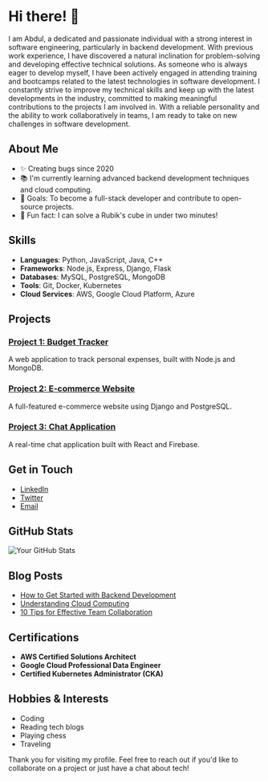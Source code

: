 # Hi there! 👋

I am Abdul, a dedicated and passionate individual with a strong interest in software engineering, particularly in backend development. With previous work experience, I have discovered a natural inclination for problem-solving and developing effective technical solutions. As someone who is always eager to develop myself, I have been actively engaged in attending training and bootcamps related to the latest technologies in software development. I constantly strive to improve my technical skills and keep up with the latest developments in the industry, committed to making meaningful contributions to the projects I am involved in. With a reliable personality and the ability to work collaboratively in teams, I am ready to take on new challenges in software development.

## About Me

- ✨ Creating bugs since 2020
- 📚 I'm currently learning advanced backend development techniques and cloud computing.
- 🎯 Goals: To become a full-stack developer and contribute to open-source projects.
- 🎲 Fun fact: I can solve a Rubik's cube in under two minutes!

## Skills

- **Languages**: Python, JavaScript, Java, C++
- **Frameworks**: Node.js, Express, Django, Flask
- **Databases**: MySQL, PostgreSQL, MongoDB
- **Tools**: Git, Docker, Kubernetes
- **Cloud Services**: AWS, Google Cloud Platform, Azure

## Projects

### [Project 1: Budget Tracker](https://github.com/username/project1)
A web application to track personal expenses, built with Node.js and MongoDB.

### [Project 2: E-commerce Website](https://github.com/username/project2)
A full-featured e-commerce website using Django and PostgreSQL.

### [Project 3: Chat Application](https://github.com/username/project3)
A real-time chat application built with React and Firebase.

## Get in Touch

- [LinkedIn](https://www.linkedin.com/in/username)
- [Twitter](https://twitter.com/username)
- [Email](mailto:your.email@example.com)

## GitHub Stats

![Your GitHub Stats](https://github-readme-stats.vercel.app/api?username=yourusername&show_icons=true&theme=radical)

## Blog Posts

- [How to Get Started with Backend Development](https://medium.com/@username/how-to-get-started-with-backend-development-123456)
- [Understanding Cloud Computing](https://medium.com/@username/understanding-cloud-computing-123456)
- [10 Tips for Effective Team Collaboration](https://medium.com/@username/10-tips-for-effective-team-collaboration-123456)

## Certifications

- **AWS Certified Solutions Architect**
- **Google Cloud Professional Data Engineer**
- **Certified Kubernetes Administrator (CKA)**

## Hobbies & Interests

- Coding
- Reading tech blogs
- Playing chess
- Traveling

Thank you for visiting my profile. Feel free to reach out if you'd like to collaborate on a project or just have a chat about tech!
